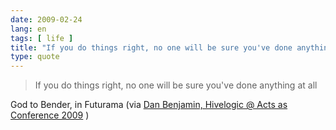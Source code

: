 ```yaml
---
date: 2009-02-24
lang: en
tags: [ life ]
title: "If you do things right, no one will be sure you've done anything at"
type: quote
---
```


> If you do things right, no one will be sure you've done anything at
> all

God to Bender, in Futurama (via [Dan Benjamin, Hivelogic @ Acts as
Conference 2009](http://hivelogic.com/articles/2009/02/aac2009) )


